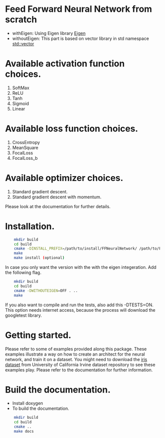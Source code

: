 # Feed Forward Neural Network from scratch

- withEigen: Using Eigen library [ Eigen ]
- withoutEigen: This part is based on vector library in std namespace [ std::vector ]

[ Eigen ]: https://eigen.tuxfamily.org.
[ std::vector ]: https://en.cppreference.com/w/cpp/container/vector.

# Available activation function choices.

1. SoftMax
2. ReLU 
3. Tanh
4. Sigmoid
5. Linear 

# Available loss function choices.

1. CrossEntropy
2. MeanSquare 
3. FocalLoss
4. FocalLoss_b 

# Available optimizer choices.

1. Standard gradient descent.
2. Standard gradient descent with momentum.

Please look at the documentation for further details. 

# Installation.

````sh
    mkdir build
    cd build
    cmake -DINSTALL_PREFIX=/path/to/install/FFNeuralNetwork/ /path/to/FFNeuralNetwork/source
    make
    make install (optional)
````
In case you only want the version with the with the eigen integeration. Add the following flag.
````sh
    mkdir build
    cd build
    cmake -DWITHOUTEIGEN=OFF . ..
    make
````
If you also want to compile and run the tests, also add this -DTESTS=ON. This option needs internet access, because the process will download the googletest library.

# Getting started.

Please refer to some of examples provided along this package. These examples illustrate a way on how to create an architect for the neural network, and train it on a dataset. You might need to download the [iris dataset]( https://archive.ics.uci.edu/ml/datasets/iris ) from University of California Irvine dataset repository to see these examples play. Please refer to the documentation for further information.

# Build the documentation.

- Install doxygen 
- To build the documentation.

````sh
    mkdir build
    cd build
    cmake ..
    make docs
````
